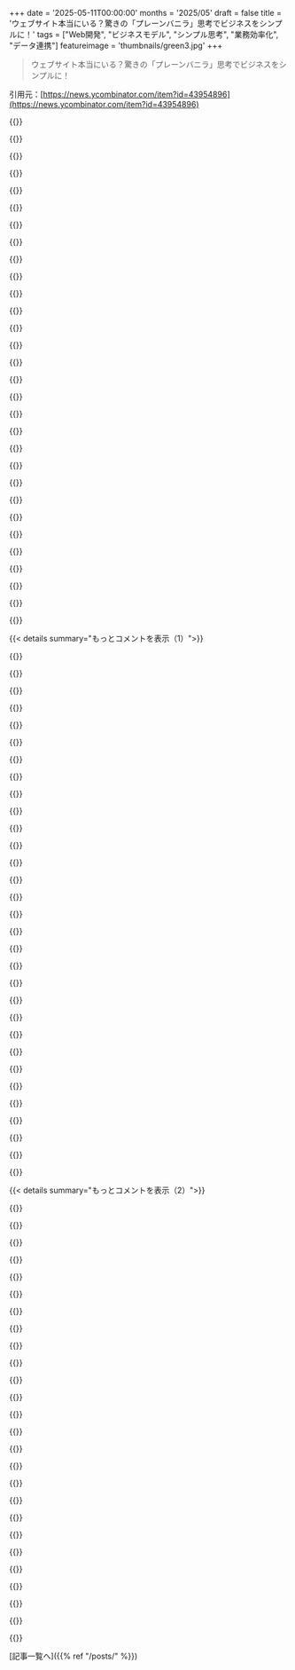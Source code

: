 +++
date = '2025-05-11T00:00:00'
months = '2025/05'
draft = false
title = 'ウェブサイト本当にいる？驚きの「プレーンバニラ」思考でビジネスをシンプルに！'
tags = ["Web開発", "ビジネスモデル", "シンプル思考", "業務効率化", "データ連携"]
featureimage = 'thumbnails/green3.jpg'
+++

> ウェブサイト本当にいる？驚きの「プレーンバニラ」思考でビジネスをシンプルに！

引用元：[https://news.ycombinator.com/item?id=43954896](https://news.ycombinator.com/item?id=43954896)




{{<matomeQuote body="バニラかフレームワークかじゃなくて”そもそもウェブサイトいる？”って考えたら驚くかもね。特にB2B SaaSで。ウェブアプリ作りの時間の大半って、管理者がDBいじるためのUI/UXなんだ。それならExcelとかで設定ファイル送ってもらってDBに流し込む方が全然速くてラクじゃん。ウェブはUI/UXの選択肢の一つ。メールとかファイルの方がよっぽど柔軟だよ。" userName="bob1029" createdAt="2025/05/11 22:47:26" color="#ff33a1">}}




{{<matomeQuote body="俺、オンラインで骨壷売ってるんだけど、サイトにはメールリンクだけだよ。カート無し。実店舗の骨壷屋にカートないのと同じ感覚。木工ツールの専門品買った時は、フォーム入力だけ。後で品物と請求書来て払った。払わない選択肢もあるんだよ。<br>ネットでもリアルでも商売のやり方って色々あるし、よく見ると面白いことやってる人、周りにいっぱいいるよ。" userName="bradly" createdAt="2025/05/12 00:22:57" color="#38d3d3">}}




{{<matomeQuote body="＞ 木工ツールの専門品買った時は、フォーム入力だけ。後で品物と請求書来て払った。払わない選択肢もあるんだよ。<br>こういうビジネスをロマンチックに語る人いるけど、リンク貼ってない理由があるんだよ。知ってる人だけの小規模グループで、信用できる買い手を紹介し合う場合にしか通用しない。<br>これの全ての問題を回避できるオンライン購入オプションなんて、ちょっとした費用でいくらでも簡単に設定できるしね。<br>多分、未払いとか、頼んだ品物が届かないとか、そういうのに懲りすぎたから、もうこういうのロマンチックに見えないわ。" userName="Aurornis" createdAt="2025/05/12 03:33:51" color="#38d3d3">}}




{{<matomeQuote body="Uber Eatsの注文追跡画面使うたび同じこと思うんだよね。俺に必要なのは、このシンプルなテキスト履歴だけだよ。<br>7:40 - Bobは5分遅れてる。到着予定7:45<br>7:35 - Bobがそっちに向かってる。到着予定7:40<br>7:20 - Bobがピザ屋さんで注文品を受け取った" userName="hliyan" createdAt="2025/05/12 04:11:49" color="">}}




{{<matomeQuote body="＞ リンク貼ってない理由があるんだよ<br>そうそう、HNにブラスtacksの注文が殺到するの心配だったんだ。それは正しい。<br>＞ 多分、未払いとか、頼んだ品物が届かないとか、そういうのに懲りすぎたから、もうこういうのロマンチックに見えないわ。<br>この件に関しては選択肢があんまり無いのよ。最後に残ったブラスtacksの製造所が閉まった時、Johnが機械を買い取って、彼がUSでちゃんとしたshakerスタイルのブラスtacksを手に入れられる唯一の場所なんだ。tacksが欲しかったから、支払い方法を選ぶ余地は無かった。<br>言いたいことは分かるけど、USでは昔ガソリン入れてから払うのが普通だったし、今もそうしてる場所はあるよ。レストランみたいにまだ後払いできるとこもあるけど、客を信用してくれる場所は減ったよね。" userName="bradly" createdAt="2025/05/12 03:49:28" color="">}}




{{<matomeQuote body="＞ 特にB2B SaaSの…驚くかもね。<br>B2B SaaSの自己管理にブラウザ不要？驚きだね。<br>＞ ウェブサイトやアプリ作りの…UI/UXだったんだよね。<br>管理UI/UXの多さね。検証が無いと疑問。<br>＞ Excelとかで…ラクじゃん。<br>ExcelでDB直入れは、システム本来の価値（検証、ワークフロー、アクセス制御）を捨ててる。スケールしないし、絶対破綻するよ。" userName="AdieuToLogic" createdAt="2025/05/12 02:21:07" color="#45d325">}}




{{<matomeQuote body="なんで？俺がもっと欲しいのは「配達員が[X]分圏内に入ったら通知して。着信音[R]を使って」みたいな機能だよ。Xは俺が階段降りて門を開けるのに必要な時間。顧客は物流の詳細で頭を clutter する必要ないじゃん。" userName="hliyan" createdAt="2025/05/12 04:46:17" color="">}}




{{<matomeQuote body="＞ USでは長い間ガソリン入れてから払うのが普通だったし…<br>ガソリンスタンドでバイトしてたけど、未払いは日常茶飯事だった。防犯カメラとかで追跡してたからhonor systemじゃないよ。後払いビジネスには未払いコストがかかる（他の客負担）。システム悪用されるリスクも。こういうのは秘密が広まると続かないよ。" userName="Aurornis" createdAt="2025/05/12 04:07:03" color="#ff5733">}}




{{<matomeQuote body="＞ スケールしないし、どっかで確実に破綻するよ。<br>USの銀行業務の多くは、ほぼ完全にこの前提で運営されてるし、ずっとそうだよ。<br>＞ エラー検出/報告、ビジネスワークフロー、役割ベースのアクセス制御<br>洗練されたビジネスワークフローがフラットファイルと非同期送信の上でも構築できるか疑うなら、Nacha (ACH) operating rulesを見てみなよ。<br>https://www.nacha.org/newrules" userName="bob1029" createdAt="2025/05/12 02:35:03" color="#ff33a1">}}




{{<matomeQuote body="場所がズレてること多いから、ドライバーの位置が分かれば来てもらいやすいんだよね。Uber Eatsだとたまに変な場所案内されて、ドライバーがどこにいるか教えてくれないと道案内できないことあったし。" userName="Vinz_" createdAt="2025/05/12 05:47:37" color="#ff5c5c">}}




{{<matomeQuote body="後払いビジネスって未払いが出るから、その分値段を高くしないといけないんだよね（それは他の客が負担してる）。高信頼社会を経験したことない人には、それが低信頼社会よりどれだけずっとうまくいくか理解できないのかも。悪意ある奴が数人いるだけで高信頼は簡単に壊れるけどね。そういう奴をすぐに厳しく拒否しないと…。" userName="Juliate" createdAt="2025/05/12 06:50:14" color="">}}




{{<matomeQuote body="東南アジアに引っ越したら“ホットライン”ってやつにびっくりしたよ。だいたいどのビジネスもメッセージできる電話番号だけなの。ピザ買うのも家具買うのもホテル予約するのも、ソファ掃除頼むのも。ウェブサイトなし。フォーム入力もなし。プラットフォーム手数料もなし。" userName="landgenoot" createdAt="2025/05/12 01:35:08" color="#ff5c5c">}}




{{<matomeQuote body="＞場所が分かれば来てもらいやすい<br>それってロジスティクスサポートの仕事をお金払って自分でやってるってこと？" userName="6P58r3MXJSLi" createdAt="2025/05/12 10:18:29" color="">}}




{{<matomeQuote body="木工会社はどうやって確実に支払いを受けてるの？特別なものだから“本物”の客しか買わないの？信頼関係？法的手段？逆で、会社が支払いの後ちゃんと商品を届けるかどうかってのが普通ってのは分かる。でも今の一般的な文化としては、会社は信頼できて客はそうじゃないってこと。ちょっと議論あるけどまあ分かるかな。" userName="gotaqmyfriends" createdAt="2025/05/12 03:07:35" color="#45d325">}}




{{<matomeQuote body="いやいや…みんなが本当に必要としてるのは、CRUDアプリとかをその場でシンプルに作ってくれるAIチャットボットだけだよ。そうすればExcelとか何もいらなくなるし、ネット全体が賢いデータベースになるんだ。b2bとかsaasとかadminとか？（笑）何それ？そしたらあとは外でリラックスするだけ。" userName="lerp-io" createdAt="2025/05/12 03:26:22" color="">}}




{{<matomeQuote body="変な話だけど、これってSatya Nadellaが言ってたことと似てるな。SaaSアプリとかビジネスアプリはエージェント時代に全部一緒になるかもって。なぜなら、それらは基本的にCRUDデータベースにビジネスロジックがあるだけだけど、ロジックは全部AIエージェントに行って複数のデータベースを扱うからだ。ロジックがAI階層に行ったらバックエンドを置き換え始めるだろうね。" userName="jonathanlb" createdAt="2025/05/12 03:31:50" color="#45d325">}}




{{<matomeQuote body="「スプレッドシート送ってくれたらアップロードするよ」って、ユーザー体験としてはイマイチだと思う。ただのセルの集まりで説明もないし、ユーザーは山ほど間違える可能性があるのにフィードバックがない。入力できる選択肢も分からず変な値も簡単に入れられる。ヘッダーのタイプミスでデータ消えることも。ユーザーの間違い全てに対応するのは大変だよ。" userName="jfengel" createdAt="2025/05/12 12:29:59" color="#38d3d3">}}




{{<matomeQuote body="うん。どんな状況でも一番いいやり方でやるのが好きだよ。「この問題を簡単に解決して、みんなにもっと良くなるのに、問題解決は仕事だし仕事は従業員だけがすることだからやめとこう」なんて今まで一度も思ったことないし。" userName="sswatson" createdAt="2025/05/12 11:19:51" color="">}}




{{<matomeQuote body="東南アジアだと、そんなに良い電話とかスマホを持ってない人も多いから、テキストメッセージが便利なんだろうね。ガラケーがまだ主流の多くのアフリカの国でも同じだよ。" userName="chenster" createdAt="2025/05/12 02:06:19" color="#38d3d3">}}




{{<matomeQuote body="これが機能するには、社会全体が執行に参加する必要があるんだね。でも、現状だとそんなこと考えられない環境を作っちゃった。やろうとしないんじゃなくて、やると法的な面倒に巻き込まれるだけだからね。だから、特に米国の西洋社会の一般市民のやり方は、関わらないで全部法執行機関に任せることなんだ。" userName="int_19h" createdAt="2025/05/12 11:29:24" color="">}}




{{<matomeQuote body="＞多くの状況で、ビジネスに設定のテンプレート（Excelファイル）を送って、その結果を直接同じSQLテーブルに読み込んでマージする方が、明らかに100倍速くて簡単でくだらないことがない。<br>＞Eメールやフラットファイルは、どんなウェブソリューションよりもはるかに柔軟だ。<br>HNを読んでると時々、自分がどうかしてるんじゃないかと思うよ。リクエストをメールでやり取りして、相手に手作業でSQLテーブルへのデータマージまでさせるなんて、見るのが奇妙な主張だね。たまにこういうやり方してる会社に出くわすけど、顧客としてもパートナーとしても、必然的に悪夢だよ。それに、詐欺から担当者が突然辞めて会社が立ち行かなくなるまで、あらゆるリスクの温床だ。これは、古き良きやり方を懐かしむ色眼鏡と、今の全てがダメに見える燃え尽き症候群が混ざってる感じだね。こういうやり方の会社と取引するのは、全然良くないよ。" userName="Aurornis" createdAt="2025/05/12 02:59:41" color="#ff5733">}}




{{<matomeQuote body="＞多くの米国の銀行業務は、ほぼ完全にこの前提で、ずっとそうやってる。<br>フィンテックのスタートアップで金融機関とやり取りしてた時に、まさに同じような気付きがあったよ。ウェブサイトは、日々の業務の一部では全然必要ないんだ。CSVやExcelファイルを送り合うだけで、照合、決済、会計目的には十分なんだよね。" userName="frontfor" createdAt="2025/05/12 03:24:59" color="#38d3d3">}}




{{<matomeQuote body="＞払わないことを選ぶこともできる。<br>この売り手が詐欺師の餌食になるのは時間の問題だね。見つかり次第だけど。昔、出版社のeコマース担当だったんだけど、当時はネット以前の”後払い”（acceptgiro）って支払い方法があったんだ。サイト公開から数ヶ月もしないうちに、誰かが数百ユーロ分の本を注文して、レンタル倉庫の住所に届けさせたことがあったよ。それ以来、一定金額以上の注文には後払いを止めたし、後には後払いは全部廃止して、前払い方法にしたと思う。最近はKlarnaとか新しい後払いスキームもあるけど、リスクと債権回収はこの決済プロバイダに移るんだ。もちろん、Klarnaは融資/クレジット会社なのに適切な法律表記をしてなかったって、最近法的トラブルになったけどね。" userName="Cthulhu_" createdAt="2025/05/12 08:35:10" color="#38d3d3">}}




{{<matomeQuote body="＞どんな状況でも一番理にかなうことを喜んでやるよ<br>この状況で一番理にかなうことって何？一番近いピザ屋まで歩いて行って、ピザ買って、おしまい。健常者なら5分もかからないはずだよ。おまけに、家までの帰り道もわかるだろ。<br>＞だって問題解決は仕事だから<br>他の人の問題を問題＝解決問題にしたのは誰？君だよ。配達員はそのうち君の場所を見つけるか、何かしらの理由で違うルートを使ってるだけだ。なんで君がソファから、人の仕事のやり方を指図できると思うほど傲慢なの？君の他人の行動をマイクロマネジメントする執着は、ただ君が高い不安を抱えてるって言ってるだけだよ。それで皆が良くなるとか、それは君が自分に言い聞かせてるだけだ。" userName="6P58r3MXJSLi" createdAt="2025/05/12 14:55:19" color="">}}




{{<matomeQuote body="実際、僕は真逆の方向に行ったんだ。職場にはメニューのウェブサイトがある社内カフェがあるんだけど、全部見るのにいっぱいクリックが必要なんだ。最初はデータをスクレイピングして、もっと良い（僕的に）コントロールができる独自のウェブサイトを作ろうと思ったんだけど、v0はデータをGoogle Sheetsに入れることにしたんだ。v1は必要なかった。Google Sheetsの”UI”でフィルタリング（朝食かランチかとか）、アクセス制御、基本的な分析（〜7人の同僚も毎日使ってる）は解決できちゃったからね。" userName="bbkane" createdAt="2025/05/12 04:34:54" color="#785bff">}}




{{<matomeQuote body="これはピザ配達のアイデアに対する、全く常軌を逸した反応だね…" userName="BlewisJS" createdAt="2025/05/12 17:54:58" color="">}}




{{<matomeQuote body="これはB2B SaaSが登場する前の100％B2Bがどう機能してたか、そして今でも99％のB2Bがこうやってるってことだね。" userName="getnormality" createdAt="2025/05/11 23:09:16" color="">}}




{{<matomeQuote body="＞特殊な木工ツールをオンラインで買ったんだけど、単にフォームを埋めるだけだった。後で請求書と一緒に部品が届いて、代金を送金したんだ。払わないことを選ぶこともできる。<br>スイスでは支払い後の受領はすごく一般的だけど、詐欺はほとんどないらしい。君の名前は債務者登録に乗るだろうし、それは持ちたくない類の悪い信用履歴だね。どこかの時点で警察/債権回収が関わってきて、その住所に送られるとか諸々ある。平均的な人にとっては、無料のスポークシェーブ（木工工具）のために自分の名前と住所を潰す価値はないんだ。" userName="joshvm" createdAt="2025/05/12 11:04:29" color="#ff5733">}}




{{<matomeQuote body="＞ウェブサイトは、日々の業務の一部では全然必要ないんだ。CSVやExcelファイルを送り合うだけで、照合、決済、会計目的には十分なんだよね。<br>これが何十万もの”照合、決済、会計目的”をサポートしないといけなくなると、うまく終わらないんだ。" userName="AdieuToLogic" createdAt="2025/05/12 03:53:08" color="">}}




{{<matomeQuote body="Excelファイル提供で似た経験あるよ。ぶっちゃけウェブアプリの最大のライバルって、昔ながらのExcel（かクラウド版）なんだよね。これに勝つのがマジで大変。" userName="invaliduser" createdAt="2025/05/12 04:51:25" color="#45d325">}}




{{< details summary="もっとコメントを表示（1）">}}

{{<matomeQuote body="フレームワーク反対じゃないけど、いらないことも多いよね。なんでコード書く前にまず100KBもJS足すんだろ？<br>うちのチームは https://restofworld.org をフレームワークなしで作ったんだ。そしたら、使いやすさとか読みやすさについて、 surveys やメールでめちゃくちゃ良い feedback が来たよ。<br>いつかフレームワーク使うかもだけど（決められたルールで議論が減るのは良いよね）、今は普通の JavaScript で十分うまくいってる。" userName="donohoe" createdAt="2025/05/11 18:37:47" color="#ff33a1">}}




{{<matomeQuote body="こういう話っていつもズレてる例だよね。片方には30人以上のチームで本格的な ウェブアプリ 作ってる人がいて、フレームワークなしの話聞くと、自社の必須機能がどう動く？って質問攻め。<br>でもそれは blog だからそんな機能いらない。一方、大規模 ウェブアプリ 経験ない人は blog くらい簡単に作れるのにフレームワークなんて何で？って。<br>ウェブには色んな software があるんだから、何について話してるかハッキリさせようぜ。<br>これは WordPress の blog だしね。" userName="lolinder" createdAt="2025/05/11 20:14:44" color="#785bff">}}




{{<matomeQuote body="別の見方だと、静的な ウェブページ 作るのに React とか framework 使う人もいるんだよね…" userName="dorfsmay" createdAt="2025/05/11 20:19:14" color="">}}




{{<matomeQuote body="MVC framework の上に jQuery ちょっとだけの framework なし site で働いてる。<br>最初は良かったけど事業が伸びて software がデカくなり、一人じゃ抱えきれなくなった。問題だらけだよ。<br>例えば、ページ表示に5秒、 form 送信後も5秒。反応ないから何回もクリックしてエラー。注文できたの？<br>エンジニアとしても、触った JS file が関係ないとこに影響しないかとか、 template に手を入れると N+1 が何件起きるかとか、データがどこで読み込まれるかとか、追うのがマジ大変。<br>インタラクティブな部分は React で作り始めた。比較すると結構いい感じ。完璧じゃないけど components で考えるように促されるのが助かるよ。<br>他の部分にも導入したいけど framework が邪魔してきて時間かかりそう。" userName="Swizec" createdAt="2025/05/11 20:43:27" color="#ff5733">}}




{{<matomeQuote body="一部の人だけじゃない。 marketing ページとか簡単な form だけのページを React で作る例がマジで多すぎる。<br>会社で vanilla css+html とか静的 generator に移行しようって言うと、 assembly で書き直すのかよ！みたいな反応。<br>デフォルトのツールもっとシンプルにすべき。 React は分かるけど、最初から何も考えずに使うのは無駄に複雑。 html+css から framework に移る方が、 framework から他の何かに移るより100倍簡単だし。" userName="prisenco" createdAt="2025/05/11 20:43:16" color="#ff5733">}}




{{<matomeQuote body="どっちの方向にも大きく依存性があるんだよね。君のコメントの兄弟コメントがうまく説明してた。<br>ウェブサイト 作るか application 作るか、早い段階で理解するのに代わるものはないよ。" userName="sanderjd" createdAt="2025/05/11 22:25:16" color="#ff5c5c">}}




{{<matomeQuote body="大昔—2002年！— Joel Spolsky って人が書いた記事：https://www.joelonsoftware.com/2002/05/06/five-worlds/<br>彼の主張は、 software 開発のツールや手法を議論する前に、どんな開発してるか決めるのが超重要ってこと。それぞれの「世界」には独自の要件があって、それが手法やツールを左右するから。<br>彼は Shrink-wrap、 Internal、 Embedded、 Games、 Throwaway を挙げた。 Shrink-wrap は今は過去のものだけど、彼の基本的なアドバイスは今も通じる。<br>ツールの議論をする時は、どんな開発に取り組んでるか明確にして、それぞれの世界のニーズが違うことを理解する必要があるんだ。" userName="a4isms" createdAt="2025/05/11 20:46:26" color="#ff5c5c">}}




{{<matomeQuote body="確実な答えが出るまでは、シンプルな方を選んどけってこと。" userName="prisenco" createdAt="2025/05/11 22:32:07" color="#38d3d3">}}




{{<matomeQuote body="確実な答えなんて絶対に出ないよ。いつも確率論。その時点で一番成功しそうな可能性が高いと思う決定をするんだ。" userName="sanderjd" createdAt="2025/05/11 23:02:17" color="#38d3d3">}}




{{<matomeQuote body="これの良いところは、履歴の戻る・進むがめっちゃサクサクなことだよ。iPhoneで戻るとき、ページ全部リロードされるのに慣れてたからさ。" userName="lelandfe" createdAt="2025/05/11 19:12:30" color="">}}




{{<matomeQuote body="SPAsって必要なデータだけロードするから効率良いはずなのに、なぜか静的なページとか少しJSがあるページの方が戻る・進むがめちゃ速いし、戻るボタンも壊れないんだよね。SPAsっていつもなんかモッサリしてる気がする。" userName="rjh29" createdAt="2025/05/11 19:51:40" color="#45d325">}}




{{<matomeQuote body="このバニラJSの例って、超シンプルなページと基本的な操作ばっかじゃん。検索付きのちゃんとしたテーブルとか、ラベルやバリデーション付きのフォームとか、リアクティブなやつ作るのにどんだけ時間かかるか見せてくれよ。<br>SvelteとかUIライブラリ入れれば数行でできるのに、それをゼロからなんでやるの？25kbのオーバーヘッドで、週かかる作業がもっと良い・見た目良い・テスト済みプロダクトになるじゃん。" userName="andoando" createdAt="2025/05/11 21:37:37" color="#ff5733">}}




{{<matomeQuote body="今の要件で成功？それとも想像してる未来での成功の話？" userName="prisenco" createdAt="2025/05/12 01:39:19" color="">}}




{{<matomeQuote body="コードがぐちゃぐちゃで、どっか触ったら50ページに影響するか分かんなくなるなんて、理解できないんだよね。それって構造が悪くて、抽象化が下手で、1つのモジュールに詰め込みすぎか、古い言語ならファイルに詰め込みすぎだよ。<br>特にウェブサイトってページを表示する流れはハッキリしてるはずじゃん。変なJSメニュー？menu.jsに入れればいい。<br>変更範囲が不明確で、何に影響するかすぐ分かんないなんて例が思いつかないんだ。WordPressとかのぐちゃぐちゃなら想像できるけど、ゼロから作ったなら設計か構造が悪いの。straw man（詭弁）で作っただけでは？" userName="zelphirkalt" createdAt="2025/05/12 02:32:17" color="#38d3d3">}}




{{<matomeQuote body="（2662への返信）想像してる未来のためだよ。<br>仕様が決まってるなら何の話？建てたいもの建てればいいじゃん。<br>でもこのスレッドは分からない時の話なんだ。『一番シンプルに始めろ』が常に正解じゃないのは、何を建てたいかの情報が少しはあるからだよ。全部がハイパーリンクのウェブページじゃないし、最初からそれは分かることが多いじゃん。" userName="sanderjd" createdAt="2025/05/12 03:00:50" color="">}}




{{<matomeQuote body="このコメントは、この手の会話がいつも全然かみ合ってない良い例だよ。<br>俺はフレームワークが常に必要じゃないって言っただけだろ。<br>”この場合：これはWordPressブログだ。”<br>違う。「ブログ」じゃない。ニュースサイトだよ。CMSとしてWPを使ってるだけだ。それがブログにするわけじゃないし、見下してるだけに見える。NYTも90年アーカイブ含めてWPでやってた時期がある。<br>他のニュースサイト、NYTimes, Polygon, Verge, Wiredとか見てみろよ、ほとんど何かしらフレームワーク使ってる。React, Preact, Svelte、なんでも。彼らにはこれで良いんだよ。UnderscoreとBackboneはNYTで開発されたフレームワークだ。常に必要じゃないし、無くても沢山できるんだ。" userName="donohoe" createdAt="2025/05/11 21:26:28" color="#ff5733">}}




{{<matomeQuote body="”A good example are pages that take 5 seconds to load... uniqueness constraints.”<br>提出ボタンを押したら無効にするのは25年以上前から標準的なやり方だよ。<br>もし開発者がこれをしてないなら、自らトラブルを招いてるようなものだし、トラブルを避けるのはすごく簡単なのに。" userName="leptons" createdAt="2025/05/12 07:52:05" color="">}}




{{<matomeQuote body="”how your frameworkless design handles a dozen different features that their use case absolutely requires”<br>そういう開発チームが絶対必要とする機能ってどんなの？1つか2つ教えてくれない？" userName="aucisson_masque" createdAt="2025/05/11 22:33:49" color="">}}




{{<matomeQuote body="一方には、30人以上のチームでフル機能のWebアプリを作ってる人たちがいるよね。Photopeaはフレームワークなしで一人で作られたフル機能のWebアプリだよ。流行りのフレームワークを使わなくても、機能満載のアプリを作るのは全然可能だよ。" userName="kybernetikos" createdAt="2025/05/11 22:41:46" color="#45d325">}}




{{<matomeQuote body="あ～、そうだね、カテゴリーを一つ忘れてたわ。どれだけ状況を説明しても、恥ずかしげもなく他の人の仕事をけなして、自分ならもっとうまくできるって言い張る人たちだね。このグループは、内容のない、人をバカにしたコメントを残すのが特に好きだよね。ドグマはヤバいドラッグだわ。" userName="lolinder" createdAt="2025/05/11 22:10:03" color="">}}




{{<matomeQuote body="＜br＞常に疑問に思ってたんだけど、一行もコードを書く前にページに100KBのJavaScriptを追加する必要ってあるの？＜br＞100KBなんて、俺が（契約社員として корпорацияで）関わったアプリでは考慮にも入らない量だったな。ほとんど大規模チームで働いてて、時には様々な業務ラインのアプリがReactを使ったマルチチームモノレポに入ってたよ。LoBとかB2B向けだと、初回のページ読み込みなんて誰も気にしないから、100KBなんて完全にどうでもいいんだ。＜br＞ユーザーは毎日アプリを使うから、ほぼ常にJS/CSS/静的アセット全部をブラウザキャッシュから読み込むし、新しい本番デプロイ（たいてい数週間ごと）があるまでね。それに、ユーザーはいつもEthernetかWiFiを使ってるから、砂漠の3G回線なんて使ってないよ。＜br＞Next.jsみたいな賢いフレームワークを使うと、ルートごとにJSが賢く分割されるし、それはイミュータブル（ファイル名に内容のsha256ハッシュが含まれる）なんだ。WebサーバーでCache-Control: immutableで配信するように設定してる。新しいバージョンがないかチェックするための往復通信すらないんだよ。＜br＞それに加えて、Next.jsにはバックグラウンドでのチャンクのプリロードとか、リンクにホバーした時に読み込むとか、他にもたくさんの機能がある。ホバーしてからクリックするまでの時間を使って、もうチャンクを読み込んでくれるんだ。初期レンダリングは静的HTMLで、ハイドレーションはユーザーに全く気づかれずに起こるなんて言うまでもないよね。" userName="littlecranky67" createdAt="2025/05/11 21:44:40" color="#785bff">}}




{{<matomeQuote body="まさに言い当ててるね。で、「これはアプリケーションっぽいから、アプリフレームワークを選ぼう」って最初から言う人たちの多くは、君が今経験してることを既に経験してる人たちだよ。でも、同じ経験をしたことない人に、説得力のある形で説明するのはすごく難しいんだ。" userName="sanderjd" createdAt="2025/05/11 22:23:16" color="">}}




{{<matomeQuote body="これは決してけなそうとしてるわけじゃないんだけど、俺が知る限り、ニュースサイトとブログって同じ機能要件を持ってるんだよね。主な違いは、ニュースサイトの方がトラフィックと記事が多いから、より良いキャッシュが必要になるくらいかな。＜br＞もしニュースサイトがブログにはない要件を知ってるなら（記事のOPでサイトの作者だから知ってると思うけど）、ぜひ聞かせてほしいな。" userName="lolinder" createdAt="2025/05/11 22:07:23" color="">}}




{{<matomeQuote body="やれるけど、それは論点がずれるからやらないよ。俺が言いたいのは、Webにはものすごい多様な要件を持つ、ものすごい数のアプリがデプロイされてるってことなんだ。もし具体例を挙げたら、その特定の例が本当にフレームワークを必要とするのかどうかの議論になっちゃう。そしたら、それが正当化される状況とか、されない状況とか、色々な仮説のオンパレードになっちゃうからね。＜br＞そんなややこしいことにはしたくないから、言いたいことは言ったつもりだよ。" userName="lolinder" createdAt="2025/05/11 23:19:14" color="">}}




{{<matomeQuote body="＜br＞常に疑問に思ってたんだけど、一行もコードを書く前にページに100KBのJavaScriptを追加する必要ってあるの？＜br＞ほとんどのフレームワークでは、100KBのJSコードなんて必要ないよ。＜br＞正直、Mithrilならコンポーネント、vdom、ルーター、httpクライアントがgzipで10KBくらいに収まるんだぜ。" userName="pier25" createdAt="2025/05/11 21:31:52" color="">}}




{{<matomeQuote body="＜br＞このコメントは、こういう会話がいつも完全に断絶してることの素晴らしい例だと思うね。＜br＞正直に言うなら、いくつかの憶測をしてるこのコメントについても同じことが言えるかもね。ある人がWebアプリじゃない逸話を出したからといって、大した証明にはならないよ。俺はProgressive Enhancementを使った受賞歴のあるWebアプリを構築したことがあるんだ。コードは少なく、時間もかからず、パフォーマンスも良いし、同じくらいインタラクティブにできるんだ。お互いの議論の弱点を探すのはやめて、強みを探すべきだよ。俺もこれに関しては罪を犯してるけどね。" userName="evantbyrne" createdAt="2025/05/12 14:45:53" color="">}}




{{<matomeQuote body="彼らは時間を気にするし、絶対に気にするよ。巨大な仮想DOMのゴタゴタが、ユーザーのインタラクションごとに応答に10倍も時間がかかったら、絶対気づくって。開発者だけが気にしてないんだよ、フレームワークから外れると仕事が危なくなるからね。" userName="austin-cheney" createdAt="2025/05/11 20:47:26" color="">}}




{{<matomeQuote body="それはbackend-renderedのサイトはめちゃくちゃcachingが必要だからだよ。SPAsは普通、cachedされないAPIsを使う傾向があるし。" userName="zdragnar" createdAt="2025/05/11 19:58:14" color="#785bff">}}




{{<matomeQuote body="2k人くらいのusers向けに仕事してるけど、reactivityなんてマジで誰も気にしないよ…。monolithで作って、comfyにして、page refreshを受け入れようぜ（real worldじゃ誰もそんなの気にしないって）、そしてshitをdoneしちゃおう。" userName="pelagicAustral" createdAt="2025/05/11 18:02:35" color="#38d3d3">}}




{{<matomeQuote body="反論だけど、元々native desktop applicationsだったsystemが、たくさんwebに移行してるよね。これってtechnicalな理由ってより、practicalな理由が大きいんだ。deploying native applicationsはsimply too costly。<br>webはfinalmente applicationsをinexpensively deployするためのwidespread standardを提供してくれてる。unfortunately、webのuser interfacesのtechnologyはstill somewhat mediocreだけどね。<br>it’s unfortunate that history took some wrong turns with x11、java、flash、silverlight、.netとか、自分が経験してないのも含めて、historyが間違った方向に進んじゃったのは残念かな。<br>hopefully、someone will eventually find a way to make developing web applications comfortable and the broader community will embrace it。" userName="smokel" createdAt="2025/05/11 18:43:30" color="#ff5c5c">}}

{{</details>}}




{{< details summary="もっとコメントを表示（2）">}}

{{<matomeQuote body="それでも、npm packagesを何もimportしなくても、cssとjsだけでめっちゃsimpleなrefreshing dynamicsはできるんだよ。" userName="giancarlostoro" createdAt="2025/05/11 18:25:11" color="#38d3d3">}}




{{<matomeQuote body="まあね、でもruntimeは、これやるのにbest wayにguideしてくれないんだ。hence frameworksがso prevalentなんだよ。<br>正直、ブラウザの挙動を調べるより新しいframework学ぶ方がマシってくらい、ブラウザはひどいと思ってる。<br>追記: マジか、みんなtechnologyへの真面目なapproach嫌いなんだな。" userName="cmonBro22" createdAt="2025/05/11 18:38:48" color="">}}




{{<matomeQuote body="＞ native applicationsのdeployingはsimply too costly.<br>特にcorporate environmentsでなんでpeopleがthis impression holdしてるのか理解できない。windowsはsystemとper-user deployments両方support、後者ならadmin rightsすら不要。intuneでpull/push可能。<br>many desktop applicationsは.netでwritten、runtimeはpreinstalled。<br>clickonce deploymentsでさえpainless。<br>edit: naysayersへ: why steam is so successful at deploying large games on multiple platforms? 説明してくれ。" userName="c-linkage" createdAt="2025/05/11 19:03:23" color="#785bff">}}




{{<matomeQuote body="mpaよりbroken spAsをたくさんseenしてきた、by far. ironic、spAsはconversion ratesとuser experienceをimprove supposed to.<br>big companiesですらreddit (phonesでunusable)、x (mobile image loadingがbroken)。<br>if you’re writing an spA、twitter or content consumption platformでもなく、api-driven necessaryでもないなら、seriously stop. you’re not clever、experience improveしてない、only appealing to other programmers tastes. if billion-dollar companies can’t get them working perfectly、you certainly won’t." userName="gjsman-1000" createdAt="2025/05/11 18:16:47" color="#ff5c5c">}}




{{<matomeQuote body="huh? built-in APIs aren’t perfect、but simple as```<br>fetch(’/my-content’).then(async res =＞ {<br>   if(res.ok) {<br>      document.getElementById(’my-element’).innerHtml = await res.text();<br>   }<br>})<br>```<br>something like that. doesn’t get much easier. gone are browser inconsistencies days、at least if you stick to “baseline widely available” APIs on mdn." userName="hdjrudni" createdAt="2025/05/11 19:09:15" color="#38d3d3">}}




{{<matomeQuote body="framework使わないweb tinkererだけど。document.getElementByIdをtypingするのにspentした人生のevery secondにnickelもらえるなら、new fingers affordできるわ。getId()にrenamedしてglobal scopeにputしとくべきだったtwo decades ago、if not three。at least querySelector()はfew characters shorter、but i always feel bad using such an alarmingly overdesigned tool for anything trivial." userName="rhet0rica" createdAt="2025/05/11 20:05:13" color="">}}




{{<matomeQuote body="FlashとかSilverlightはさ、それぞれが一社に牛耳られてたこと以外は全然問題なかったんだよね。俺はああいう技術好きだったな。Adobe Flexも当時のプログラミングとしてはすごく良かったし、使いやすかったよ。" userName="coolcase" createdAt="2025/05/11 19:49:47" color="">}}




{{<matomeQuote body="どっちもクソ遅くて、めっちゃリソース食ったじゃん。" userName="sofixa" createdAt="2025/05/11 20:50:30" color="#ff33a1">}}




{{<matomeQuote body="まあ、ちょっと選択バイアスもあるかもだけどね。SPAsが流行る前はダメなMPAsがいっぱいあったの、俺はハッキリ覚えてるよ。そのクソさがSPAsがメインになったらこっちに移っただけなのかもね。全体的に見ると、MPAsの方がデフォルトとしては優秀だと思うな。でも、良いSPAsを作るのは本当に本当に骨が折れるけどね。" userName="panstromek" createdAt="2025/05/11 18:29:56" color="#ff5c5c">}}




{{<matomeQuote body="＠view-transitionを使えばさ、cssだけでも滑らかな画面遷移できるんだよ。<br>これ見てみて→ https://developer.mozilla.org/en-US/docs/Web/CSS/＠view-trans…" userName="arccy" createdAt="2025/05/11 18:19:45" color="#ff5733">}}




{{<matomeQuote body="そもそもMPAsへの不満って、ページ移動が遅かったのが一部の原因だったじゃん、新しいページ読み込むのが手間だったから。でも今のSPAsも、コンテンツ出てくるのさらに遅くて、ユーザーはスピナーをずーっと眺めてることもあるじゃんね。大事なのは、SPAだろうがMPAだろうが、サーバーの応答がクイックで効率的なことだよ。" userName="listenallyall" createdAt="2025/05/11 18:40:50" color="#38d3d3">}}




{{<matomeQuote body="そうなんだよね。理論上はSPAsが速いはずなんだけど、実際、テンプレート全部レンダリングして送るのも、そこまで悪くないんだよ。それに、君も言ってたけど、キャッシュ効かないAPIとかDBの呼び出しのせいで、どっちも遅くなる可能性あるし…結局さ…" userName="whstl" createdAt="2025/05/11 20:30:14" color="#38d3d3">}}




{{<matomeQuote body="俺たちは、要求を過剰に詰め込むことばっか目指す開発者を生み出しちゃった…それに合わせて、めちゃくちゃ普及したフレームワークも出しちゃったし…うちの会社は、React使えない人はもう採用できないんだよ…最近の奴らは、マジでゴミみたいなもんしか作れないんだ…" userName="pelagicAustral" createdAt="2025/05/11 18:20:03" color="#45d325">}}




{{<matomeQuote body="うわ、やだ、あんたも問題抱えてるじゃん :(" userName="esseph" createdAt="2025/05/11 19:27:29" color="">}}




{{<matomeQuote body="＞多くのデスクトップアプリは.Netで書かれてるから、ランタイムがOSに入ってるからインストール要らないんだよ。って書いてるけど、そんな風にデプロイされてた最後の.Netのバージョンは、もう10年も前の機能レベルだよ。今は必要な.Netの部分をアプリと一緒に固めて配るのが普通だよ。" userName="debugnik" createdAt="2025/05/11 20:09:06" color="#785bff">}}




{{<matomeQuote body="なんでそんなに何度も書いてんの？10秒でエイリアス作れるじゃん？function getId(v) {return document.getElementById(v)}とかさ。Dev toolsなら$とか$$使えるし、マクロでも作ったらどうよ？" userName="someothherguyy" createdAt="2025/05/11 21:19:04" color="#ff5733">}}




{{<matomeQuote body="getElementById とか querySelector を document に直接使わなくてもいいんだよ。特定のノードから検索を絞ることもできるんだ。ほとんどの人は document がグローバルだからデフォルトで使ってるけどね。" userName="pests" createdAt="2025/05/11 20:13:05" color="">}}




{{<matomeQuote body="ClickOnceよりウェブアプリのデプロイは全然楽！”いつものURLにアクセスしてね”で済むし、ユーザーのPC環境（謎のantivirusとか変な設定）に左右されないのが最高なんだ。ブラウザさえ動けば、みんな最新版を使える。ブラウザ動かない問題はどっちにしてもサポート対応でしょ。" userName="MyPasswordSucks" createdAt="2025/05/11 19:26:41" color="#ff5c5c">}}




{{<matomeQuote body="view-transition はまだ Firefox でサポートされてないって言う価値あるね。" userName="trwired" createdAt="2025/05/11 18:57:32" color="">}}




{{<matomeQuote body="理論上でも、JSON生成って通常HTML生成より遅いんだ。直感に反するみたいだけど、reflectionでオブジェクトツリーを辿ってJSON作る方が、たぶん rope データ構造なHTMLテンプレート使うより遅いんだよ。" userName="const_cast" createdAt="2025/05/11 22:27:11" color="">}}




{{<matomeQuote body="これって PowerPoint のスライド間のウザいアニメーションをウェブに持ってきたみたいだね。リンクされてるデモのトランジション、スムーズどころかかなり耳障りだよ。" userName="8organicbits" createdAt="2025/05/11 19:07:18" color="">}}




{{<matomeQuote body="ページ間のリロードは別に問題ない。<br>でも、入力時のフォーム更新ラグは許せない。<br>フロントエンドUIの良さって、大きいモニターとか速いPCみたいに、一度良いのを経験すると古い使い勝手には戻れなくなるんだよね。" userName="lmm" createdAt="2025/05/12 02:44:44" color="#38d3d3">}}




{{<matomeQuote body="”誰も何もやり方を知らないし、クソみたいに非効率で遅いし、なんでこのソフトウェア全部ダメなんだよ”<br>- フレームワーク使って作られたけど、抽象化されてるシステムの理解がない開発者によるものの顧客の声だよ。" userName="esseph" createdAt="2025/05/12 00:52:12" color="">}}




{{<matomeQuote body="古い iMac G5 をぶっ壊す勢いだったのは Flash だけだよ。<br>フルスペックの3D MMORPG、あの World of Warcraft ですら Flash ほどヤバくなかった。<br>消えてくれて本当に嬉しかった。<br>システムリソースを完全に無視する態度が許せなかったんだ。" userName="cosmic_cheese" createdAt="2025/05/12 00:00:31" color="#ff33a1">}}




{{<matomeQuote body=".NET Core でもシステム全体デプロイはまだできるよ、 .NET 5+って呼びたいならそう呼んで。<br>https://learn.microsoft.com/en-us/dotnet/core/install/window..." userName="pjmlp" createdAt="2025/05/11 20:33:02" color="">}}

{{</details>}}



[記事一覧へ]({{% ref "/posts/" %}})
